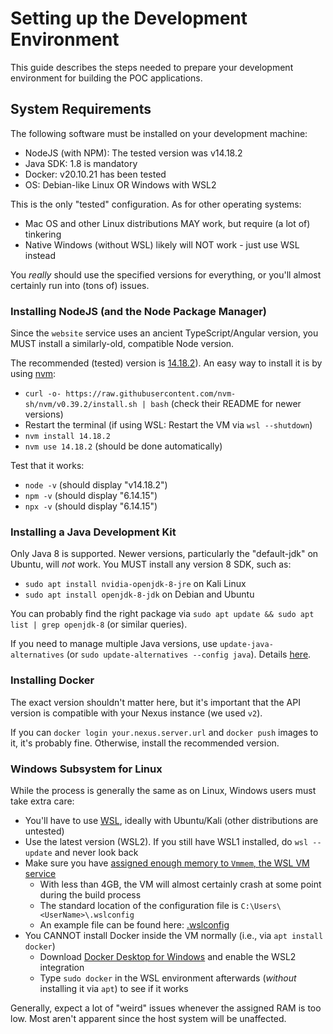 # Setting up the Development Environment

This guide describes the steps needed to prepare your development environment for building the POC applications.

## System Requirements

The following software must be installed on your development machine:

* NodeJS (with NPM): The tested version was v14.18.2
* Java SDK: 1.8 is mandatory
* Docker: v20.10.21 has been tested
* OS: Debian-like Linux OR Windows with WSL2

This is the only "tested" configuration. As for other operating systems:

* Mac OS and other Linux distributions MAY work, but require (a lot of) tinkering
* Native Windows (without WSL) likely will NOT work - just use WSL instead

You *really* should use the specified versions for everything, or you'll almost certainly run into (tons of) issues.

### Installing NodeJS (and the Node Package Manager)

Since the ``website`` service uses an ancient TypeScript/Angular version, you MUST install a similarly-old, compatible Node version.

The recommended (tested) version is [14.18.2](https://nodejs.org/ja/blog/release/v14.18.2/)). An easy way to install it is by using [nvm](https://github.com/nvm-sh/nvm):

* ``curl -o- https://raw.githubusercontent.com/nvm-sh/nvm/v0.39.2/install.sh | bash`` (check their README for newer versions)
* Restart the terminal (if using WSL: Restart the VM via ``wsl --shutdown``)
* ``nvm install 14.18.2``
* ``nvm use 14.18.2`` (should be done automatically)

Test that it works:

  * ``node -v`` (should display "v14.18.2")
  * ``npm -v`` (should display "6.14.15")
  * ``npx -v`` (should display "6.14.15")

### Installing a Java Development Kit

Only Java 8 is supported. Newer versions, particularly the "default-jdk" on Ubuntu, will *not* work. You MUST install any version 8 SDK, such as:

* ``sudo apt install nvidia-openjdk-8-jre`` on Kali Linux
* ``sudo apt install openjdk-8-jdk`` on Debian and Ubuntu

You can probably find the right package via ``sudo apt update && sudo apt list | grep openjdk-8`` (or similar queries).

If you need to manage multiple Java versions, use ``update-java-alternatives`` (or ``sudo update-alternatives --config java``). Details [here](https://askubuntu.com/questions/315646/update-java-alternatives-vs-update-alternatives-config-java).

### Installing Docker

The exact version shouldn't matter here, but it's important that the API version is compatible with your Nexus instance (we used ``v2``).

If you can ``docker login your.nexus.server.url`` and ``docker push`` images to it, it's probably fine. Otherwise, install the recommended version.

### Windows Subsystem for Linux

While the process is generally the same as on Linux, Windows users must take extra care:

* You'll have to use [WSL](https://docs.microsoft.com/en-us/windows/wsl/), ideally with Ubuntu/Kali (other distributions are untested)
* Use the latest version (WSL2). If you still have WSL1 installed, do ``wsl --update`` and never look back
* Make sure you have [assigned enough memory to ``Vmmem``, the WSL VM service](https://learn.microsoft.com/en-us/windows/wsl/wsl-config)
  * With less than 4GB, the VM will almost certainly crash at some point during the build process
  * The standard location of the configuration file is ``C:\Users\<UserName>\.wslconfig``
  * An example file can be found here: [.wslconfig](assets/.wslconfig)
* You CANNOT install Docker inside the VM normally (i.e., via ``apt install docker``)
  * Download [Docker Desktop for Windows](https://docs.docker.com/desktop/install/windows-install/) and enable the WSL2 integration
  * Type ``sudo docker`` in the WSL environment afterwards (*without* installing it via ``apt``) to see if it works

Generally, expect a lot of "weird" issues whenever the assigned RAM is too low. Most aren't apparent since the host system will be unaffected.
